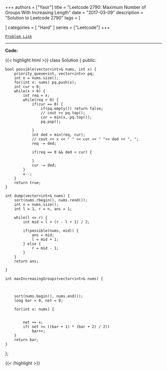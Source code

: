 
+++
authors = ["Yasir"]
title = "Leetcode 2790: Maximum Number of Groups With Increasing Length"
date = "2017-03-09"
description = "Solution to Leetcode 2790"
tags = [
    
]
categories = [
    "Hard"
]
series = ["Leetcode"]
+++



[`Problem Link`](https://leetcode.com/problems/maximum-number-of-groups-with-increasing-length/description/)

---

**Code:**

{{< highlight html >}}
class Solution {
public:
    
    bool possible(vector<int>& nums, int x) {
        priority_queue<int, vector<int>> pq;
        int n = nums.size();
        for(int x: nums) pq.push(x);
        int cur = 0;
        while(x > 0) {
            int req = x;
            while(req > 0) {
                if(cur == 0) {
                    if(pq.empty()) return false;
                    // cout << pq.top();
                    cur = min(x, pq.top());
                    pq.pop();

                }
                int ded = min(req, cur);
                // cout << x << " " << cur << " "<< ded << ", ";
                req -= ded;

                if(req == 0 && ded < cur) {
                    
                }
                cur -= ded;
            }
            x--;
        }
        return true;
    }

    int dump(vector<int>& nums) {
        sort(nums.rbegin(), nums.rend());
        int n = nums.size();
        int l = 1, r = n, ans = 1;

        while(l <= r) {
            int mid = l + (r - l + 1) / 2;
            
            if(possible(nums, mid)) {
                ans = mid;
                l = mid + 1;
            } else {
                r = mid - 1;
            }
        }
        return ans;
        
    }
    
    int maxIncreasingGroups(vector<int>& nums) {
        
        
        
        sort(nums.begin(), nums.end());
        long bar = 0, net = 0;
        
        for(int x: nums) {
            
            
            net += x;
            if( net >= ((bar + 1) * (bar + 2) / 2))
                bar++;
        }
        return bar;
    }
};

{{< /highlight >}}

